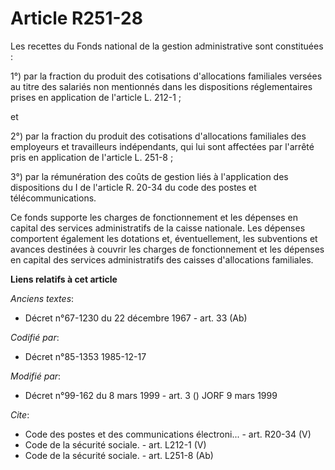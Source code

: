 # Article R251-28

Les recettes du Fonds national de la gestion administrative sont constituées : 

1°) par la fraction du produit des cotisations d'allocations familiales versées au titre des salariés non mentionnés dans les
dispositions réglementaires prises en application de l'article L. 212-1 ; 

et 

2°) par la fraction du produit des cotisations d'allocations familiales des employeurs et travailleurs indépendants, qui lui
sont affectées par l'arrêté pris en application de l'article L. 251-8 ; 

3°) par la rémunération des coûts de gestion liés à l'application des dispositions du I de l'article R. 20-34 du code des
postes et télécommunications. 

Ce fonds supporte les charges de fonctionnement et les dépenses en capital des services administratifs de la caisse
nationale. Les dépenses comportent également les dotations et, éventuellement, les subventions et avances destinées à couvrir
les charges de fonctionnement et les dépenses en capital des services administratifs des caisses d'allocations familiales.

**Liens relatifs à cet article**

_Anciens textes_:

  - Décret n°67-1230 du 22 décembre 1967 - art. 33 (Ab)

_Codifié par_:

  - Décret n°85-1353 1985-12-17

_Modifié par_:

  - Décret n°99-162 du 8 mars 1999 - art. 3 () JORF 9 mars 1999

_Cite_:

  - Code des postes et des communications électroni... - art. R20-34 (V)
  - Code de la sécurité sociale. - art. L212-1 (V)
  - Code de la sécurité sociale. - art. L251-8 (Ab)
